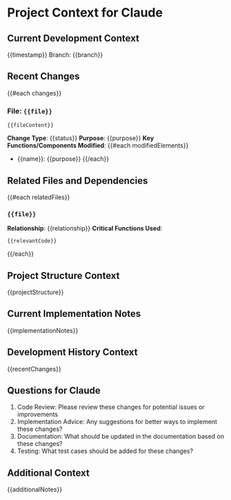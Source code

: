 # Project Context for Claude

## Current Development Context
{{timestamp}}
Branch: {{branch}}

## Recent Changes
{{#each changes}}
### File: `{{file}}`
```{{fileType}}
{{fileContent}}
```
**Change Type**: {{status}}
**Purpose**: {{purpose}}
**Key Functions/Components Modified**:
{{#each modifiedElements}}
- {{name}}: {{purpose}}
{{/each}}

## Related Files and Dependencies
{{#each relatedFiles}}
### `{{file}}`
**Relationship**: {{relationship}}
**Critical Functions Used**:
```{{fileType}}
{{relevantCode}}
```
{{/each}}

## Project Structure Context
{{projectStructure}}

## Current Implementation Notes
{{implementationNotes}}

## Development History Context
{{recentChanges}}

## Questions for Claude
1. Code Review: Please review these changes for potential issues or improvements
2. Implementation Advice: Any suggestions for better ways to implement these changes?
3. Documentation: What should be updated in the documentation based on these changes?
4. Testing: What test cases should be added for these changes?

## Additional Context
{{additionalNotes}}